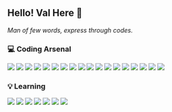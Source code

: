 ## Hello! Val Here 👋

<em>Man of few words, express through codes.</em>

### 💻 Coding Arsenal
<p>
  <img src="https://img.shields.io/badge/-VSCode-007ACC?style=flat-square&logo=Visual%20Studio%20Code&logoColor=white"/>
  <img src="https://img.shields.io/badge/-Git-F05032?style=flat-square&logo=Git&logoColor=white"/>
  <img src="https://img.shields.io/badge/-Github-181717?style=flat-square&logo=GitHub&logoColor=white"/>
  <img src="https://img.shields.io/badge/-Bitbucket-0052CC?style=flat-square&logo=Bitbucket&logoColor=white"/>
  <img src="https://img.shields.io/badge/-Laragon-0E83CD?style=flat-square&logo=Laragon&logoColor=white"/>
  <img src="https://img.shields.io/badge/-PHP-777BB4?style=flat-square&logo=PHP&logoColor=white"/>
  <img src="https://img.shields.io/badge/-PHP Composer-885630?style=flat-square&logo=Composer&logoColor=white"/>
  <img src="https://img.shields.io/badge/-Laravel-FF2D20?style=flat-square&logo=Laravel&logoColor=white"/>
  <img src="https://img.shields.io/badge/-NPM-CB3837?style=flat-square&logo=NPM&logoColor=white"/>
  <img src="https://img.shields.io/badge/-HTML5-E34F26?style=flat-square&logo=HTML5&logoColor=white"/>
  <img src="https://img.shields.io/badge/-CSS3-1572B6?style=flat-square&logo=CSS3&logoColor=white"/>
  <img src="https://img.shields.io/badge/-JavaScript-F7DF1E?style=flat-square&logo=JavaScript&logoColor=white"/>
  <img src="https://img.shields.io/badge/-Tailwind CSS-06B6D4?style=flat-square&logo=Tailwind CSS&logoColor=white"/>
  <img src="https://img.shields.io/badge/-jQuery-0769AD?style=flat-square&logo=jQuery&logoColor=white"/>
  <img src="https://img.shields.io/badge/-Vue.js-4FC08D?style=flat-square&logo=Vue.js&logoColor=white"/>
  <img src="https://img.shields.io/badge/-Linux-FCC624?style=flat-square&logo=Linux&logoColor=white"/>
  <img src="https://img.shields.io/badge/-Electron-47848F?style=flat-square&logo=Electron&logoColor=white"/>
  <img src="https://img.shields.io/badge/-CapacitorJs-119EFF?style=flat-square&logo=Capacitor&logoColor=white"/>
</p>

### 💡 Learning
<p>
  <img src="https://img.shields.io/badge/-Python-3776AB?style=flat-square&logo=Python&logoColor=white"/>
  <img src="https://img.shields.io/badge/-Rust-000000?style=flat-square&logo=Rust&logoColor=white"/>
  <img src="https://img.shields.io/badge/-Tauri-FFC131?style=flat-square&logo=Tauri&logoColor=white"/>
  <img src="https://img.shields.io/badge/-TypeScript-3178C6?style=flat-square&logo=TypeScript&logoColor=white"/>
  <img src="https://img.shields.io/badge/-Docker-2496ED?style=flat-square&logo=Docker&logoColor=white"/>
  <img src="https://img.shields.io/badge/-Flutter-02569B?style=flat-square&logo=Flutter&logoColor=white"/>
  <img src="https://img.shields.io/badge/-Web3.js-F16822?style=flat-square&logo=Web3.js&logoColor=white"/>
</p>
